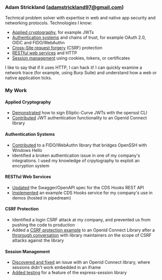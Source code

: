 ### Adam Strickland (adamstrickland97@gmail.com)
Technical problem solver with expertise in web and native app security and networking protocols. Technologies I know:
- [Applied cryptography](#applied-cryptography), for example JWTs
- [Authentication systems](#authentication-systems) and chains of trust, for example OAuth 2.0, OIDC and FIDO/WebAuthn
- [Cross-Site request forgery](#csrf-protection) (CSRF) protection
- [RESTful web services](#restful-web-services) and HTTP
- [Session management](#session-management) using cookies, tokens, or certificates

I like to say that if it uses HTTP, I can hack it! I can quickly examine a network trace (for example, using Burp Suite) and understand how a web or native application ticks.

<!--
**madaster97/madaster97** is a ✨ _special_ ✨ repository because its `README.md` (this file) appears on your GitHub profile.

Here are some ideas to get you started:

- 🔭 I’m currently working on ...
- 🌱 I’m currently learning ...
- 👯 I’m looking to collaborate on ...
- 🤔 I’m looking for help with ...
- 💬 Ask me about ...
- 📫 How to reach me: ...
- 😄 Pronouns: ...
- ⚡ Fun fact: ...
-->

### My Work

#### Applied Cryptography
- [Demonstrated](https://github.com/madaster97/openssl-jws) how to sign Elliptic-Curve JWTs with the openssl CLI
- [Contributed](https://github.com/auth0/express-openid-connect/pull/291) JWT authentication functionality to an Openid Connect library

#### Authentication Systems
- [Contributed](https://github.com/tavrez/openssh-sk-winhello/pull/16) to a FIDO/WebAuthn library that bridges OpenSSH with Windows Hello
- Identified a broken authentication issue in one of my company's integrations. I used my knowledge of crpytography to exploit an encryption system

#### RESTful Web Services
- [Updated](https://github.com/cds-hooks/api/pull/5) the Swagger/OpenAPI spec for the CDS Hooks REST API
- [Implemented](https://github.com/madaster97/puri-fhir) an example CDS Hooks service for my company's use in demos (hosted in pipedream)

#### CSRF Protection
- Identified a login CSRF attack at my company, and prevented us from pushing the code to production
- Added a [CSRF protection example](https://github.com/auth0/express-openid-connect/pull/453) to an Openid Connect Library after a [throrough conversation](https://github.com/auth0/express-openid-connect/issues/426) with library maintainers on the scope of CSRF attacks against the library

#### Session Management
- [Discovered and fixed](https://github.com/auth0/express-openid-connect/pull/188) an issue with an Openid Connect library, where sessions didn't work embedded in an iframe
- [Added testing](https://github.com/sgpinkus/express-session/pull/1) for a feature of the express-session library

